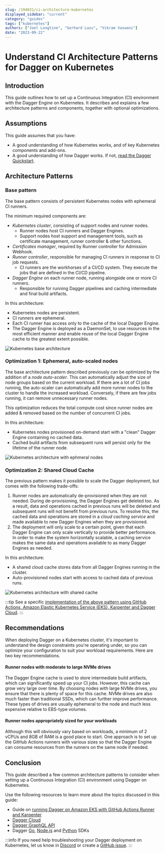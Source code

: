 ```yaml
---
slug: /194031/ci-architecture-kubernetes
displayed_sidebar: "current"
category: "guides"
tags: ["kubernetes"]
authors: ["Joel Longtine", "Gerhard Lazu", "Vikram Vaswani"]
date: "2023-09-22"
---
```


# Understand CI Architecture Patterns for Dagger on Kubernetes

## Introduction

This guide outlines how to set up a Continuous Integration (CI) environment with the Dagger Engine on Kubernetes. It describes and explains a few architecture patterns and components, together with optional optimizations.

## Assumptions

This guide assumes that you have:

- A good understanding of how Kubernetes works, and of key Kubernetes components and add-ons.
- A good understanding of how Dagger works. If not, [read the Dagger Quickstart](../quickstart/index.mdx).

## Architecture Patterns

### Base pattern

The base pattern consists of persistent Kubernetes nodes with ephemeral CI runners.

The minimum required components are:

- *Kubernetes cluster*, consisting of support nodes and runner nodes.
  - Runner nodes host CI runners and Dagger Engines.
  - Support nodes host support and management tools, such as certificate management, runner controller & other functions.
- *Certificates manager*, required by Runner controller for Admission Webhook.
- *Runner controller*, responsible for managing CI runners in response to CI job requests.
  - CI runners are the workhorses of a CI/CD system. They execute the jobs that are defined in the CI/CD pipeline.
- *Dagger Engine* on each runner node, running alongside one or more CI runners.
  - Responsible for running Dagger pipelines and caching intermediate and final build artifacts.

In this architecture:

- Kubernetes nodes are persistent.
- CI runners are ephemeral.
- Each CI runner has access only to the cache of the local Dagger Engine.
- The Dagger Engine is deployed as a DaemonSet, to use resources in the most efficient manner and enable reuse of the local Dagger Engine cache to the greatest extent possible.

![Kubernetes base architecture](/img/current/guides/ci-architecture-kubernetes/pattern-base.png)

### Optimization 1: Ephemeral, auto-scaled nodes

The base architecture pattern described previously can be optimized by the addition of a *node auto-scaler*. This can automatically adjust the size of node groups based on the current workload. If there are a lot of CI jobs running, the auto-scaler can automatically add more runner nodes to the cluster to handle the increased workload. Conversely, if there are few jobs running, it can remove unnecessary runner nodes.

This optimization reduces the total compute cost since runner nodes are added & removed based on the number of concurrent CI jobs.

In this architecture:

- Kubernetes nodes provisioned on-demand start with a "clean" Dagger Engine containing no cached data.
- Cached build artifacts from subsequent runs will persist only for the lifetime of the runner node.

![Kubernetes architecture with ephmeral nodes](/img/current/guides/ci-architecture-kubernetes/pattern-ephemeral.png)

### Optimization 2: Shared Cloud Cache

The previous pattern makes it possible to scale the Dagger deployment, but comes with the following trade-offs:

1. Runner nodes are automatically de-provisioned when they are not needed. During de-provisioning, the Dagger Engines get deleted too. As a result, data and operations cached in previous runs will be deleted and subsequent runs will not benefit from previous runs. To resolve this, the cached data and operations are stored in a *cloud caching service* and made available to new Dagger Engines when they are provisioned.
2. The deployment will only scale to a certain point, given that each Dagger Engine can only scale vertically to provide better performance. In order to make the system horizontally scalable, a caching service makes the same data and operations available to as many Dagger Engines as needed.

In this architecture:

- A shared cloud cache stores data from all Dagger Engines running in the cluster.
- Auto-provisioned nodes start with access to cached data of previous runs.

![Kubernetes architecture with shared cache](/img/current/guides/ci-architecture-kubernetes/pattern-cache.png)

:::tip
See a specific [implementation of the above pattern using GitHub Actions, Amazon Elastic Kubernetes Service (EKS), Karpenter and Dagger Cloud](./934191-eks-github-karpenter.md).
:::

## Recommendations

When deploying Dagger on a Kubernetes cluster, it's important to understand the design constraints you're operating under, so you can optimize your configuration to suit your workload requirements. Here are two key recommendations.

#### Runner nodes with moderate to large NVMe drives

The Dagger Engine cache is used to store intermediate build artifacts, which can significantly speed up your CI jobs. However, this cache can grow very large over time. By choosing nodes with large NVMe drives, you ensure that there is plenty of space for this cache. NVMe drives are also much faster than traditional SSDs, which can further improve performance. These types of drives are usually ephemeral to the node and much less expensive relative to EBS-type volumes.

#### Runner nodes appropriately sized for your workloads

Although this will obviously vary based on workloads, a minimum of 2 vCPUs and 8GB of RAM is a good place to start. One approach is to set up the GitHub Actions runners with various sizes so that the Dagger Engine can consume resources from the runners on the same node if needed.

## Conclusion

This guide described a few common architecture patterns to consider when setting up a Continuous Integration (CI) environment using Dagger on Kubernetes.

Use the following resources to learn more about the topics discussed in this guide:

- Guide on [running Dagger on Amazon EKS with GitHub Actions Runner and Karpenter](./934191-eks-github-karpenter.md)
- [Dagger Cloud](https://docs.dagger.io/cloud)
- [Dagger GraphQL API](https://docs.dagger.io/api/975146/concepts)
- Dagger [Go](https://docs.dagger.io/sdk/go), [Node.js](https://docs.dagger.io/sdk/nodejs) and [Python](https://docs.dagger.io/sdk/python) SDKs

:::info
If you need help troubleshooting your Dagger deployment on Kubernetes, let us know in [Discord](https://discord.com/invite/dagger-io) or create a [GitHub issue](https://github.com/dagger/dagger/issues/new/choose).
:::
